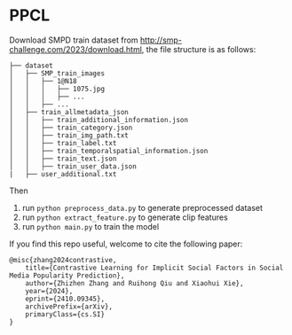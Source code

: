 # PPCL
Download SMPD train dataset from http://smp-challenge.com/2023/download.html, the file structure is as follows:
```
├── dataset
│   ├── SMP_train_images
│   │   ├── 1@N18
│   │   │   ├── 1075.jpg
│   │   │   ├── ...
│   │   ├── ...
│   ├── train_allmetadata_json
│   │   ├── train_additional_information.json
│   │   ├── train_category.json
│   │   ├── train_img_path.txt
│   │   ├── train_label.txt
│   │   ├── train_temporalspatial_information.json
│   │   ├── train_text.json
│   │   ├── train_user_data.json
|   ├── user_additional.txt
```
Then 

1. run ```python preprocess_data.py``` to generate preprocessed dataset
2. run ```python extract_feature.py``` to generate clip features
3. run ```python main.py``` to train the model

If you find this repo useful, welcome to cite the following paper:
```
@misc{zhang2024contrastive,
    title={Contrastive Learning for Implicit Social Factors in Social Media Popularity Prediction},
    author={Zhizhen Zhang and Ruihong Qiu and Xiaohui Xie},
    year={2024},
    eprint={2410.09345},
    archivePrefix={arXiv},
    primaryClass={cs.SI}
}
```
